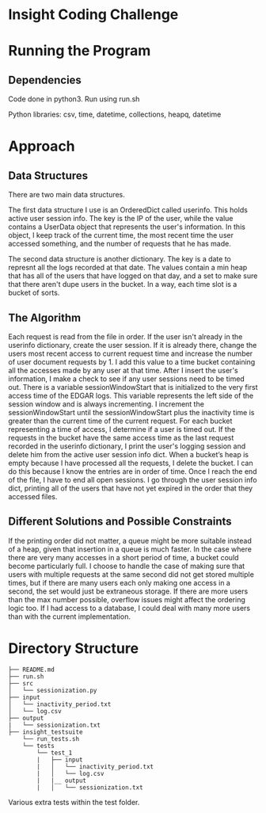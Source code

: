# Insight Coding Challenge

# Running the Program

## Dependencies
Code done in python3. Run using run.sh

Python libraries: csv, time, datetime, collections, heapq, datetime
# Approach

## Data Structures
There are two main data structures.

The first data structure I use is an OrderedDict called userinfo. This holds active user session info. The key is the IP of the user, while the value contains a UserData object that represents the user's information. In this object, I keep track of the current time, the most recent time the user accessed something, and the number of requests that he has made.

The second data structure is another dictionary. The key is a date to represnt all the logs recorded at that date. The values contain a min heap that has all of the users that have logged on that day, and a set to make sure that there aren't dupe users in the bucket. In a way, each time slot is a bucket of sorts. 

## The Algorithm
Each request is read from the file in order. If the user isn't already in the userinfo dictionary, create the user session. If it is already there, change the users most recent access to current request time and increase the number of user document requests by 1. I add this value to a time bucket containing all the accesses made by any user at that time. After I insert the user's information, I make a check to see if any user sessions need to be timed out. There is a variable sessionWindowStart that is initialized to the very first access time of the EDGAR logs. This variable represents the left side of the session window and is always incrementing. I increment the sessionWindowStart until the sessionWindowStart plus the inactivity time is greater than the current time of the current request. For each bucket representing a time of access, I determine if a user is timed out. If the requests in the bucket have the same access time as the last request recorded  in the userinfo dictionary, I print the user's logging session and delete him from the active user session info dict. When a bucket’s heap is empty because I have processed all the requests, I delete the bucket. I can do this because I know the entries are in order of time. Once I reach the end of the file, I have to end all open sessions. I go through the user session info dict, printing all of the users that have not yet expired in the order that they accessed files.

## Different Solutions and Possible Constraints
If the printing order did not matter, a queue might be more suitable instead of a heap, given that insertion in a queue is much faster. In the case where there are very many accesses in a short period of time, a bucket could become particularly full. I choose to handle the case of making sure that users with multiple requests at the same second did not get stored multiple times, but if there are many users each only making one access in a second, the set would just be extraneous storage.  If there are more users than the max number possible, overflow issues might affect the ordering logic too. If I had access to a database, I could deal with many more users than with the current implementation.
# Directory Structure

    ├── README.md
    ├── run.sh
    ├── src
    │   └── sessionization.py
    ├── input
    │   └── inactivity_period.txt
    │   └── log.csv
    ├── output
    |   └── sessionization.txt
    ├── insight_testsuite
        └── run_tests.sh
        └── tests
            └── test_1
            |   ├── input
            |   │   └── inactivity_period.txt
            |   │   └── log.csv
            |   |__ output
            |   │   └── sessionization.txt

Various extra tests within the test folder.
